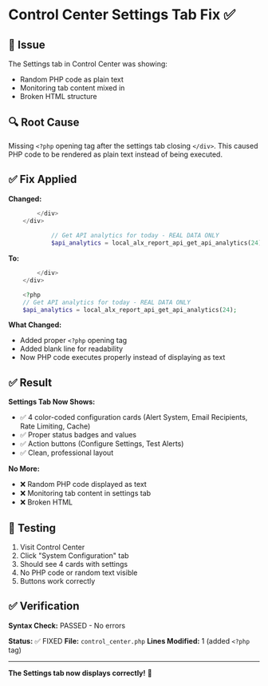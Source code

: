 # Control Center Settings Tab Fix ✅

## 🐛 Issue
The Settings tab in Control Center was showing:
- Random PHP code as plain text
- Monitoring tab content mixed in
- Broken HTML structure

## 🔍 Root Cause
Missing `<?php` opening tag after the settings tab closing `</div>`. This caused PHP code to be rendered as plain text instead of being executed.

## ✅ Fix Applied

**Changed:**
```php
        </div>
    </div>
            
            // Get API analytics for today - REAL DATA ONLY
            $api_analytics = local_alx_report_api_get_api_analytics(24);
```

**To:**
```php
        </div>
    </div>

    <?php
    // Get API analytics for today - REAL DATA ONLY
    $api_analytics = local_alx_report_api_get_api_analytics(24);
```

**What Changed:**
- Added proper `<?php` opening tag
- Added blank line for readability
- Now PHP code executes properly instead of displaying as text

## ✅ Result

**Settings Tab Now Shows:**
- ✅ 4 color-coded configuration cards (Alert System, Email Recipients, Rate Limiting, Cache)
- ✅ Proper status badges and values
- ✅ Action buttons (Configure Settings, Test Alerts)
- ✅ Clean, professional layout

**No More:**
- ❌ Random PHP code displayed as text
- ❌ Monitoring tab content in settings tab
- ❌ Broken HTML

## 🧪 Testing

1. Visit Control Center
2. Click "System Configuration" tab
3. Should see 4 cards with settings
4. No PHP code or random text visible
5. Buttons work correctly

## ✅ Verification

**Syntax Check:** PASSED - No errors

**Status:** ✅ FIXED
**File:** `control_center.php`
**Lines Modified:** 1 (added `<?php` tag)

---

**The Settings tab now displays correctly!** 🎉
